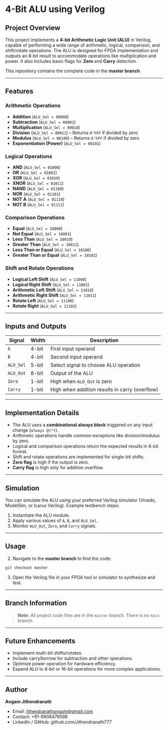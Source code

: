 # 4-Bit ALU using Verilog

## Project Overview

This project implements a **4-bit Arithmetic Logic Unit (ALU)** in Verilog, capable of performing a wide range of arithmetic, logical, comparison, and shift/rotate operations. The ALU is designed for FPGA implementation and outputs an 8-bit result to accommodate operations like multiplication and power. It also includes basic flags for **Zero** and **Carry** detection.

This repository contains the complete code in the **master branch**.

---

## Features

### Arithmetic Operations

* **Addition** (`ALU_Sel = 00000`)
* **Subtraction** (`ALU_Sel = 00001`)
* **Multiplication** (`ALU_Sel = 00010`)
* **Division** (`ALU_Sel = 00011`) – Returns `8'hFF` if divided by zero
* **Modulus** (`ALU_Sel = 00100`) – Returns `8'hFF` if divided by zero
* **Exponentiation (Power)** (`ALU_Sel = 00101`)

### Logical Operations

* **AND** (`ALU_Sel = 01000`)
* **OR** (`ALU_Sel = 01001`)
* **XOR** (`ALU_Sel = 01010`)
* **XNOR** (`ALU_Sel = 01011`)
* **NAND** (`ALU_Sel = 01100`)
* **NOR** (`ALU_Sel = 01101`)
* **NOT A** (`ALU_Sel = 01110`)
* **NOT B** (`ALU_Sel = 01111`)

### Comparison Operations

* **Equal** (`ALU_Sel = 10000`)
* **Not Equal** (`ALU_Sel = 10001`)
* **Less Than** (`ALU_Sel = 10010`)
* **Greater Than** (`ALU_Sel = 10011`)
* **Less Than or Equal** (`ALU_Sel = 10100`)
* **Greater Than or Equal** (`ALU_Sel = 10101`)

### Shift and Rotate Operations

* **Logical Left Shift** (`ALU_Sel = 11000`)
* **Logical Right Shift** (`ALU_Sel = 11001`)
* **Arithmetic Left Shift** (`ALU_Sel = 11010`)
* **Arithmetic Right Shift** (`ALU_Sel = 11011`)
* **Rotate Left** (`ALU_Sel = 11100`)
* **Rotate Right** (`ALU_Sel = 11101`)

---

## Inputs and Outputs

| Signal    | Width | Description                                    |
| --------- | ----- | ---------------------------------------------- |
| `A`       | 4-bit | First input operand                            |
| `B`       | 4-bit | Second input operand                           |
| `ALU_Sel` | 5-bit | Select signal to choose ALU operation          |
| `ALU_Out` | 8-bit | Output of the ALU                              |
| `Zero`    | 1-bit | High when `ALU_Out` is zero                    |
| `Carry`   | 1-bit | High when addition results in carry (overflow) |

---

## Implementation Details

* The ALU uses a **combinational always block** triggered on any input change (`always @(*)`).
* Arithmetic operations handle common exceptions like division/modulus by zero.
* Logical and comparison operations return the expected results in 8-bit format.
* Shift and rotate operations are implemented for single-bit shifts.
* **Zero flag** is high if the output is zero.
* **Carry flag** is high only for addition overflow.

---

## Simulation

You can simulate the ALU using your preferred Verilog simulator (Vivado, ModelSim, or Icarus Verilog). Example testbench steps:

1. Instantiate the ALU module.
2. Apply various values of `A`, `B`, and `ALU_Sel`.
3. Monitor `ALU_Out`, `Zero`, and `Carry` signals.

---

## Usage

2. Navigate to the **master branch** to find the code:

```bash
git checkout master
```

3. Open the Verilog file in your FPGA tool or simulator to synthesize and test.

---

## Branch Information

> **Note:** All project code files are in the `master` branch. There is no `main` branch.

---

## Future Enhancements

* Implement multi-bit shifts/rotates.
* Include carry/borrow for subtraction and other operations.
* Optimize power operation for hardware efficiency.
* Expand ALU to 8-bit or 16-bit operations for more complex applications.

---

## Author

**Angam Jithendranath**

* Email: [jithendranathangam@gmail.com](mailto:jithendranathangam@gmail.com)
* Contact: +91-9908476598
* LinkedIn / GitHub: github.com/Jithendranath777
